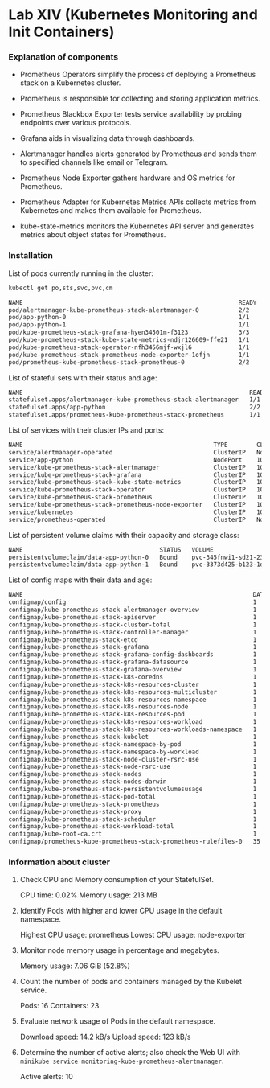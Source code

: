 # Lab XIV (Kubernetes Monitoring and Init Containers)

### Explanation of components

- Prometheus Operators simplify the process of deploying a Prometheus stack on a Kubernetes cluster.

- Prometheus is responsible for collecting and storing application metrics.

- Prometheus Blackbox Exporter tests service availability by probing endpoints over various protocols.

- Grafana aids in visualizing data through dashboards.

- Alertmanager handles alerts generated by Prometheus and sends them to specified channels like email or Telegram.

- Prometheus Node Exporter gathers hardware and OS metrics for Prometheus.

- Prometheus Adapter for Kubernetes Metrics APIs collects metrics from Kubernetes and makes them available for Prometheus.

- kube-state-metrics monitors the Kubernetes API server and generates metrics about object states for Prometheus.

### Installation

List of pods currently running in the cluster:

```bash
kubectl get po,sts,svc,pvc,cm

NAME                                                            READY   STATUS    RESTARTS   AGE
pod/alertmanager-kube-prometheus-stack-alertmanager-0           2/2     Running   0          3m41s
pod/app-python-0                                                1/1     Running   0          1m23s
pod/app-python-1                                                1/1     Running   0          1m23s
pod/kube-prometheus-stack-grafana-hyen34501m-f3123              3/3     Running   0          3m41s
pod/kube-prometheus-stack-kube-state-metrics-ndjr126609-ffe21   1/1     Running   0          3m41s
pod/kube-prometheus-stack-operator-nfh3456mjf-wxjl6             1/1     Running   0          3m41s
pod/kube-prometheus-stack-prometheus-node-exporter-1ofjn        1/1     Running   0          3m41s
pod/prometheus-kube-prometheus-stack-prometheus-0               2/2     Running   0          3m41s
```

List of stateful sets with their status and age:

```bash
NAME                                                               READY   AGE
statefulset.apps/alertmanager-kube-prometheus-stack-alertmanager   1/1     3m41s
statefulset.apps/app-python                                        2/2     1m23s
statefulset.apps/prometheus-kube-prometheus-stack-prometheus       1/1     3m41s
```

List of services with their cluster IPs and ports:

```bash
NAME                                                     TYPE        CLUSTER-IP       EXTERNAL-IP   PORT(S)                      AGE
service/alertmanager-operated                            ClusterIP   None             <none       9093/TCP,9094/TCP,9094/UDP   3m41s
service/app-python                                       NodePort    10.99.64.188     <none       80:30534/TCP                 1m23s
service/kube-prometheus-stack-alertmanager               ClusterIP   10.106.200.51    <none       9093/TCP,8080/TCP            3m41s
service/kube-prometheus-stack-grafana                    ClusterIP   10.106.83.81     <none       80/TCP                       3m41s
service/kube-prometheus-stack-kube-state-metrics         ClusterIP   10.101.25.211    <none       8080/TCP                     3m41s
service/kube-prometheus-stack-operator                   ClusterIP   10.104.117.251   <none       443/TCP                      3m41s
service/kube-prometheus-stack-prometheus                 ClusterIP   10.107.111.233   <none       9090/TCP,8080/TCP            3m41s
service/kube-prometheus-stack-prometheus-node-exporter   ClusterIP   10.111.23.121    <none       9100/TCP                     3m41s
service/kubernetes                                       ClusterIP   10.96.0.1        <none       443/TCP                      1h12m
service/prometheus-operated                              ClusterIP   None             <none       9090/TCP                     3m41s
```

List of persistent volume claims with their capacity and storage class:

```bash
NAME                                      STATUS   VOLUME                                     CAPACITY   ACCESS MODES   STORAGECLASS   AGE
persistentvolumeclaim/data-app-python-0   Bound    pvc-345fnwi1-sd21-234f-87a1-dc1dfcc839a8   1Mi        RWO            standard       1m23s
persistentvolumeclaim/data-app-python-1   Bound    pvc-3373d425-b123-1df3-1dvb-acc1b23687de   1Mi        RWO            standard       1m23s
```

List of config maps with their data and age:

```bash
NAME                                                                DATA   AGE
configmap/config                                                    1      1m23s
configmap/kube-prometheus-stack-alertmanager-overview               1      3m41s
configmap/kube-prometheus-stack-apiserver                           1      3m41s
configmap/kube-prometheus-stack-cluster-total                       1      3m41s
configmap/kube-prometheus-stack-controller-manager                  1      3m41s
configmap/kube-prometheus-stack-etcd                                1      3m41s
configmap/kube-prometheus-stack-grafana                             1      3m41s
configmap/kube-prometheus-stack-grafana-config-dashboards           1      3m41s
configmap/kube-prometheus-stack-grafana-datasource                  1      3m41s
configmap/kube-prometheus-stack-grafana-overview                    1      3m41s
configmap/kube-prometheus-stack-k8s-coredns                         1      3m41s
configmap/kube-prometheus-stack-k8s-resources-cluster               1      3m41s
configmap/kube-prometheus-stack-k8s-resources-multicluster          1      3m41s
configmap/kube-prometheus-stack-k8s-resources-namespace             1      3m41s
configmap/kube-prometheus-stack-k8s-resources-node                  1      3m41s
configmap/kube-prometheus-stack-k8s-resources-pod                   1      3m41s
configmap/kube-prometheus-stack-k8s-resources-workload              1      3m41s
configmap/kube-prometheus-stack-k8s-resources-workloads-namespace   1      3m41s
configmap/kube-prometheus-stack-kubelet                             1      3m41s
configmap/kube-prometheus-stack-namespace-by-pod                    1      3m41s
configmap/kube-prometheus-stack-namespace-by-workload               1      3m41s
configmap/kube-prometheus-stack-node-cluster-rsrc-use               1      3m41s
configmap/kube-prometheus-stack-node-rsrc-use                       1      3m41s
configmap/kube-prometheus-stack-nodes                               1      3m41s
configmap/kube-prometheus-stack-nodes-darwin                        1      3m41s
configmap/kube-prometheus-stack-persistentvolumesusage              1      3m41s
configmap/kube-prometheus-stack-pod-total                           1      3m41s
configmap/kube-prometheus-stack-prometheus                          1      3m41s
configmap/kube-prometheus-stack-proxy                               1      3m41s
configmap/kube-prometheus-stack-scheduler                           1      3m41s
configmap/kube-prometheus-stack-workload-total                      1      3m41s
configmap/kube-root-ca.crt                                          1      1h12m
configmap/prometheus-kube-prometheus-stack-prometheus-rulefiles-0   35     3m41s
```

### Information about cluster

1. Check CPU and Memory consumption of your StatefulSet.

   CPU time: 0.02%
   Memory usage: 213 MB

2. Identify Pods with higher and lower CPU usage in the default namespace.

    Highest CPU usage: prometheus
    Lowest CPU usage: node-exporter

3. Monitor node memory usage in percentage and megabytes.

    Memory usage: 7.06 GiB (52.8%)

4. Count the number of pods and containers managed by the Kubelet service.

    Pods: 16
    Containers: 23

5. Evaluate network usage of Pods in the default namespace.

    Download speed: 14.2 kB/s
    Upload speed: 123 kB/s

6. Determine the number of active alerts; also check the Web UI with `minikube
   service monitoring-kube-prometheus-alertmanager`.

    Active alerts: 10
